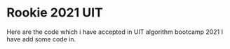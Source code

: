 # Rookie 2021 UIT
Here are the code which i have accepted in UIT algorithm bootcamp 2021
I have add some code in.
